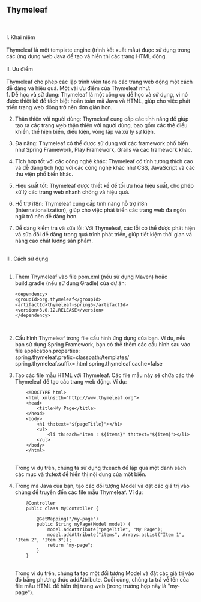 <h2>Thymeleaf</h2>
<br>
<br>
I. Khái niệm <br><br>
Thymeleaf là một template engine (trình kết xuất mẫu) được sử dụng trong các ứng dụng web Java để tạo và hiển thị các trang HTML động.<br><br>
II. Ưu điểm <br>
<br>
Thymeleaf cho phép các lập trình viên tạo ra các trang web động một cách dễ dàng và hiệu quả. Một vài ưu điểm của Thymeleaf như:<br>
1. Dễ học và sử dụng: Thymeleaf là một công cụ dễ học và sử dụng, vì nó được thiết kế để tách biệt hoàn toàn mã Java và HTML, giúp cho việc phát triển trang web động trở nên đơn giản hơn.<br>

2. Thân thiện với người dùng: Thymeleaf cung cấp các tính năng để giúp tạo ra các trang web thân thiện với người dùng, bao gồm các thẻ điều khiển, thể hiện biến, điều kiện, vòng lặp và xử lý sự kiện.<br>

3. Đa năng: Thymeleaf có thể được sử dụng với các framework phổ biến như Spring Framework, Play Framework, Grails và các framework khác.<br>

4. Tích hợp tốt với các công nghệ khác: Thymeleaf có tính tương thích cao và dễ dàng tích hợp với các công nghệ khác như CSS, JavaScript và các thư viện phổ biến khác.<br>

5. Hiệu suất tốt: Thymeleaf được thiết kế để tối ưu hóa hiệu suất, cho phép xử lý các trang web nhanh chóng và hiệu quả.<br>

6. Hỗ trợ i18n: Thymeleaf cung cấp tính năng hỗ trợ i18n (internationalization), giúp cho việc phát triển các trang web đa ngôn ngữ trở nên dễ dàng hơn.<br>

7. Dễ dàng kiểm tra và sửa lỗi: Với Thymeleaf, các lỗi có thể được phát hiện và sửa đổi dễ dàng trong quá trình phát triển, giúp tiết kiệm thời gian và nâng cao chất lượng sản phẩm.<br><br>

III. Cách sử dụng <br> <br>

1.  Thêm Thymeleaf vào file pom.xml (nếu sử dụng Maven) hoặc build.gradle (nếu sử dụng Gradle) của dự án:<br>
    
        <dependency>
        <groupId>org.thymeleaf</groupId>
        <artifactId>thymeleaf-spring5</artifactId>
        <version>3.0.12.RELEASE</version>
        </dependency>
    <br>

2.  Cấu hình Thymeleaf trong file cấu hình ứng dụng của bạn. Ví dụ, nếu bạn sử dụng Spring Framework, bạn có thể thêm các cấu hình sau vào file application.properties:
    <br>
            spring.thymeleaf.prefix=classpath:/templates/
            spring.thymeleaf.suffix=.html
            spring.thymeleaf.cache=false
    <br>

3.  Tạo các file mẫu HTML với Thymeleaf. Các file mẫu này sẽ chứa các thẻ Thymeleaf để tạo các trang web động. Ví dụ:<br>

            <!DOCTYPE html>
            <html xmlns:th="http://www.thymeleaf.org">
            <head>
                <title>My Page</title>
            </head>
            <body>
                <h1 th:text="${pageTitle}"></h1>
                <ul>
                    <li th:each="item : ${items}" th:text="${item}"></li>
                </ul>
            </body>
            </html>

    <br>
    Trong ví dụ trên, chúng ta sử dụng th:each để lặp qua một danh sách các mục và th:text để hiển thị nội dung của một biến.<br>

4.  Trong mã Java của bạn, tạo các đối tượng Model và đặt các giá trị vào chúng để truyền đến các file mẫu Thymeleaf. Ví dụ:<br>

            @Controller
            public class MyController {

                @GetMapping("/my-page")
                public String myPage(Model model) {
                    model.addAttribute("pageTitle", "My Page");
                    model.addAttribute("items", Arrays.asList("Item 1", "Item 2", "Item 3"));
                    return "my-page";
                }
            }

    <br>
    Trong ví dụ trên, chúng ta tạo một đối tượng Model và đặt các giá trị vào đó bằng phương thức addAttribute. Cuối cùng, chúng ta trả về tên của file mẫu HTML để hiển thị trang web (trong trường hợp này là "my-page").
